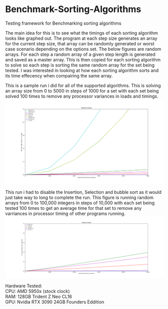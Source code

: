 # Benchmark-Sorting-Algorithms
Testing framework for Benchmarking sorting algorithms

The main idea for this is to see what the timings of each sorting algorithm looks like graphed out. The program at each step size generates an array for the current step size, that array can be randomly generated or worst case scenario depending on the options set. The below figures are random arrays. For each step a random array of a given step length is generated and saved as a master array. This is then copied for each sorting algorithm to solve so each step is sorting the same random array for the set being tested. I was interested in looking at how each sorting algorithm sorts and its time effecency when compairing the same array.

This is a sample run i did for all of the supported algorithms. This is solving an array size from 0 to 5000 in steps of 1000 for a set with each set being solved 100 times to remove any processor variances in loads and timings. 
![Figure 1](Figure_1.png)

This run i had to disable the Insertion, Selection and bubble sort as it would just take way to long to complete the run. This figure is running random arrays from 0 to 100,000 integers in steps of 10,000 with each set being tested 100 times to get an average time for that set to remove any varriances in processor timing of other programs running.
![Figure 2](Figure_2.png)


Hardware Tested:  
CPU: AMD 5950x (stock clock)  
RAM: 128GB Trident Z Neo CL16  
GPU: Nvidia RTX 3090 24GB Founders Eddition  
